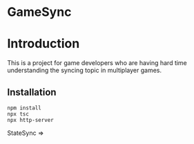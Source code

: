 # GameSync

# Introduction
This is a project for game developers who are having hard time understanding the syncing topic in multiplayer games.  

## Installation

```
npm install
npx tsc
npx http-server
```

StateSync => 



